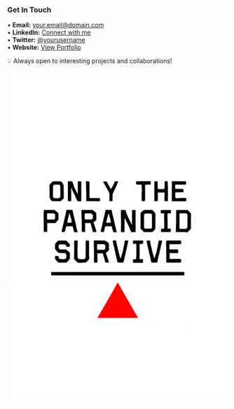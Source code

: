 ### Get In Touch

• **Email:** your.email@domain.com  
• **LinkedIn:** [Connect with me](https://linkedin.com/in/yourprofile)  
• **Twitter:** [@yourusername](https://twitter.com/yourusername)  
• **Website:** [View Portfolio](https://yourwebsite.com)  

💡 Always open to interesting projects and collaborations!

![Only the paranoid survive](https://github.com/humakrpnr13/humakrpnr13/blob/main/readme.png?raw=true)

